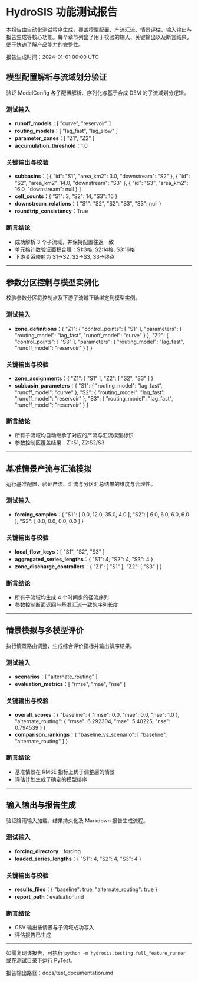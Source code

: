# HydroSIS 功能测试报告

本报告由自动化测试程序生成，覆盖模型配置、产流汇流、情景评估、输入输出与报告生成等核心功能。每个章节列出了用于校验的输入、关键输出以及断言结果，便于快速了解产品能力的完整性。

报告生成时间：2024-01-01 00:00 UTC

## 模型配置解析与流域划分验证

验证 ModelConfig 各子配置解析、序列化与基于合成 DEM 的子流域划分逻辑。

### 测试输入

- **runoff_models**：[
  "curve",
  "reservoir"
]
- **routing_models**：[
  "lag_fast",
  "lag_slow"
]
- **parameter_zones**：[
  "Z1",
  "Z2"
]
- **accumulation_threshold**：1.0

### 关键输出与校验

- **subbasins**：[
  {
    "id": "S1",
    "area_km2": 3.0,
    "downstream": "S2"
  },
  {
    "id": "S2",
    "area_km2": 14.0,
    "downstream": "S3"
  },
  {
    "id": "S3",
    "area_km2": 16.0,
    "downstream": null
  }
]
- **cell_counts**：{
  "S1": 3,
  "S2": 14,
  "S3": 16
}
- **downstream_relations**：{
  "S1": "S2",
  "S2": "S3",
  "S3": null
}
- **roundtrip_consistency**：True

### 断言结论

- 成功解析 3 个子流域，并保持配置往返一致
- 单元格计数验证面积合理：S1:3格, S2:14格, S3:16格
- 下游关系映射为 S1->S2, S2->S3, S3->终点

---

## 参数分区控制与模型实例化

校验参数分区将控制点及下游子流域正确绑定到模型实例。

### 测试输入

- **zone_definitions**：{
  "Z1": {
    "control_points": [
      "S1"
    ],
    "parameters": {
      "routing_model": "lag_fast",
      "runoff_model": "curve"
    }
  },
  "Z2": {
    "control_points": [
      "S3"
    ],
    "parameters": {
      "routing_model": "lag_fast",
      "runoff_model": "reservoir"
    }
  }
}

### 关键输出与校验

- **zone_assignments**：{
  "Z1": [
    "S1"
  ],
  "Z2": [
    "S2",
    "S3"
  ]
}
- **subbasin_parameters**：{
  "S1": {
    "routing_model": "lag_fast",
    "runoff_model": "curve"
  },
  "S2": {
    "routing_model": "lag_fast",
    "runoff_model": "reservoir"
  },
  "S3": {
    "routing_model": "lag_fast",
    "runoff_model": "reservoir"
  }
}

### 断言结论

- 所有子流域均自动继承了对应的产流与汇流模型标识
- 参数控制区覆盖结果：Z1:S1, Z2:S2/S3

---

## 基准情景产流与汇流模拟

运行基准配置，验证产流、汇流与分区汇总结果的维度与合理性。

### 测试输入

- **forcing_samples**：{
  "S1": [
    0.0,
    12.0,
    35.0,
    4.0
  ],
  "S2": [
    6.0,
    6.0,
    6.0,
    6.0
  ],
  "S3": [
    0.0,
    0.0,
    0.0,
    0.0
  ]
}

### 关键输出与校验

- **local_flow_keys**：[
  "S1",
  "S2",
  "S3"
]
- **aggregated_series_lengths**：{
  "S1": 4,
  "S2": 4,
  "S3": 4
}
- **zone_discharge_controllers**：{
  "Z1": [
    "S1"
  ],
  "Z2": [
    "S3"
  ]
}

### 断言结论

- 所有子流域均生成 4 个时间步的径流序列
- 参数控制断面返回与基准汇流一致的序列长度

---

## 情景模拟与多模型评价

执行情景路由调整，生成综合评价指标并输出排序结果。

### 测试输入

- **scenarios**：[
  "alternate_routing"
]
- **evaluation_metrics**：[
  "rmse",
  "mae",
  "nse"
]

### 关键输出与校验

- **overall_scores**：{
  "baseline": {
    "rmse": 0.0,
    "mae": 0.0,
    "nse": 1.0
  },
  "alternate_routing": {
    "rmse": 6.292304,
    "mae": 5.40225,
    "nse": 0.794539
  }
}
- **comparison_rankings**：{
  "baseline_vs_scenario": [
    "baseline",
    "alternate_routing"
  ]
}

### 断言结论

- 基准情景在 RMSE 指标上优于调整后的情景
- 评估计划生成了确定的模型排序

---

## 输入输出与报告生成

验证降雨输入加载、结果持久化及 Markdown 报告生成流程。

### 测试输入

- **forcing_directory**：forcing
- **loaded_series_lengths**：{
  "S1": 4,
  "S2": 4,
  "S3": 4
}

### 关键输出与校验

- **results_files**：{
  "baseline": true,
  "alternate_routing": true
}
- **report_path**：evaluation.md

### 断言结论

- CSV 输出按情景与子流域成功写入
- 评估报告已生成

---

如需复现该报告，可执行 `python -m hydrosis.testing.full_feature_runner` 或在测试目录下运行 PyTest。

报告输出路径：docs/test_documentation.md
